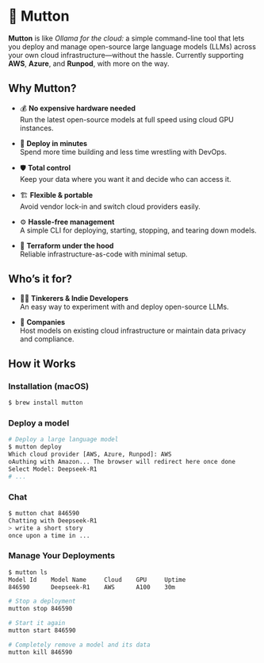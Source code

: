 # 🐑 Mutton

**Mutton** is like *Ollama for the cloud:* a simple command-line tool that lets you deploy and manage open-source large language models (LLMs) across your own cloud infrastructure—without the hassle. Currently supporting **AWS**, **Azure**, and **Runpod**, with more on the way.

## Why Mutton?

- 💰 **No expensive hardware needed**  
  Run the latest open-source models at full speed using cloud GPU instances.  

- 🚀 **Deploy in minutes**  
  Spend more time building and less time wrestling with DevOps.  

- 🛡️ **Total control**  
  Keep your data where you want it and decide who can access it.  

- 🏗️ **Flexible & portable**  
  Avoid vendor lock-in and switch cloud providers easily.  

- ⚙️ **Hassle-free management**  
  A simple CLI for deploying, starting, stopping, and tearing down models.  

- 🔧 **Terraform under the hood**  
  Reliable infrastructure-as-code with minimal setup.

## Who’s it for?

- 🧑‍💻 **Tinkerers & Indie Developers**  
  An easy way to experiment with and deploy open-source LLMs.

- 🏢 **Companies**  
  Host models on existing cloud infrastructure or maintain data privacy and compliance.

## How it Works

### Installation (macOS)

```bash
$ brew install mutton
```

### Deploy a model

```bash
# Deploy a large language model
$ mutton deploy
Which cloud provider [AWS, Azure, Runpod]: AWS
oAuthing with Amazon... The browser will redirect here once done
Select Model: Deepseek-R1
# ...
```

### Chat
```bash
$ mutton chat 846590
Chatting with Deepseek-R1
> write a short story
once upon a time in ...
```

### Manage Your Deployments

```bash 
$ mutton ls
Model Id    Model Name     Cloud    GPU     Uptime
846590      Deepseek-R1    AWS      A100    30m

# Stop a deployment
mutton stop 846590

# Start it again
mutton start 846590

# Completely remove a model and its data
mutton kill 846590
```
